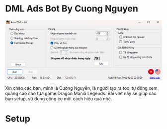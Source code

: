 # DML Ads Bot By Cuong Nguyen

![Logo của dự án](https://raw.githubusercontent.com/Richard-NDC/Dml-Ads-Bot-By-Cuong-Nguyen-Guide/refs/heads/main/DMLBot_vie.png)

Xin chào các bạn, mình là Cường Nguyễn, là người tạo ra tool tự động xem quảng cáo cho tựa game Dragon Mania Legends. Bài viết này sẽ giúp các bạn setup, sử dụng công cụ một cách hiệu quả nhé.

# Setup

